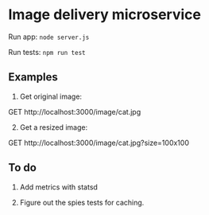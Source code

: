 # Image delivery microservice

Run app: `node server.js` 

Run tests: `npm run test`


## Examples
1. Get original image: 

GET http://localhost:3000/image/cat.jpg

2. Get a resized image:

GET http://localhost:3000/image/cat.jpg?size=100x100

## To do
1. Add metrics with statsd

2. Figure out the spies tests for caching. 